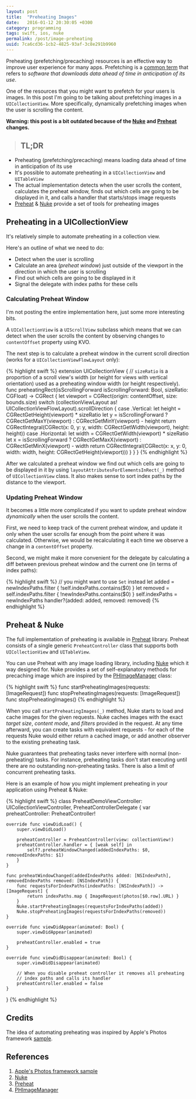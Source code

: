 ```yaml
---
layout: post
title:  "Preheating Images"
date:   2016-01-12 20:30:05 +0300
category: programming
tags: swift, ios, nuke
permalink: /post/image-preheating
uuid: 7ca6cd36-1cb2-4825-93af-3c8e291b9960
---
```


Preheating (prefetching/precaching) resources is an effective way to improve user experience for many apps. Prefetching is a [common term](https://en.wikipedia.org/wiki/Prefetching) that refers to *software that downloads data ahead of time in anticipation of its use*.

One of the resources that you might want to prefetch for your users is images. In this post I'm going to be talking about prefetching images in a `UICollectionView`. More specifically, dynamically prefetching images when the user is scrolling the content.

**Warning: this post is a bit outdated because of the [Nuke](http://kean.github.io/Nuke/) and [Preheat](https://github.com/kean/Preheat) changes.** 

> ## TL;DR
- Preheating (prefetching/precaching) means loading data ahead of time in anticipation of its use
- It's possible to automate preheating in a `UICollectionView` and `UITableView`
- The actual implementation detects when the user scrolls the content, calculates the preheat window, finds out which cells are going to be displayed in it, and calls a handler that starts/stops image requests
 - [Preheat](https://github.com/kean/Preheat) & [Nuke](http://kean.github.io/Nuke/) provide a set of tools for preheating images

## Preheating in a UICollectionView

It's relatively simple to automate preheating in a collection view.

Here's an outline of what we need to do:

- Detect when the user is scrolling
- Calculate an area (*preheat window*) just outside of the viewport in the direction in which the user is scrolling
- Find out which cells are going to be displayed in it
- Signal the delegate with index paths for these cells

### Calculating Preheat Window

I'm not posting the entire implementation here, just some more interesting bits.

A `UICollectionView` is a `UIScrollView` subclass which means that we can detect when the user scrolls the content by observing changes to `contentOffset` property using KVO.

The next step is to calculate a preheat window in the current scroll direction (works for a `UICollectionViewFlowLayout` only):

{% highlight swift %}
extension UICollectionView {
    // `sizeRatio` is a proportion of a scroll view's width (or height for views with vertical orientation) used as a preheating window width (or height respectively).
    func preheatingRect(isScrollingForward isScrollingForward: Bool, sizeRatio: CGFloat) -> CGRect {
        let viewport = CGRect(origin: contentOffset, size: bounds.size)
        switch (collectionViewLayout as! UICollectionViewFlowLayout).scrollDirection {
        case .Vertical:
            let height = CGRectGetHeight(viewport) * sizeRatio
            let y = isScrollingForward ? CGRectGetMaxY(viewport) : CGRectGetMinY(viewport) - height
            return CGRectIntegral(CGRect(x: 0, y: y, width: CGRectGetWidth(viewport), height: height))
        case .Horizontal:
            let width = CGRectGetWidth(viewport) * sizeRatio
            let x = isScrollingForward ? CGRectGetMaxX(viewport) : CGRectGetMinX(viewport) - width
            return CGRectIntegral(CGRect(x: x, y: 0, width: width, height: CGRectGetHeight(viewport)))
        }
    }
}
{% endhighlight %}

After we calculated a preheat window we find out which cells are going to be displayed in it by using `layoutAttributesForElementsInRect(_)` method of `UICollectionView` class. It also makes sense to sort index paths by the distance to the viewport.

### Updating Preheat Window

It becomes a little more complicated if you want to update preheat window *dynamically* when the user scrolls the content.

First, we need to keep track of the current preheat window, and update it only when the user scrolls far enough from the point where it was calculated. Otherwise, we would be recalculating it each time we observe a change in a `contentOffset` property.

Second, we might make it more convenient for the delegate by calculating a diff between previous preheat window and the current one (in terms of index paths):

{% highlight swift %}
// you might want to use `Set` instead
let added = newIndexPaths.filter { !self.indexPaths.contains($0) }
let removed = self.indexPaths.filter { !newIndexPaths.contains($0) }
self.indexPaths = newIndexPaths
handler?(added: added, removed: removed)
{% endhighlight %}

## Preheat & Nuke

The full implementation of preheating is available in [Preheat](https://github.com/kean/Preheat) library. Preheat consists of a single generic `PreheatController` class that supports both `UICollectionView` and `UITableView`.

You can use Preheat with any image loading library, including [Nuke](https://github.com/kean/Nuke) which it way designed for. Nuke provides a set of self-explanatory methods for precaching image which are inspired by the [PHImageManager](https://developer.apple.com/library/prerelease/ios/documentation/Photos/Reference/PHImageManager_Class/index.html) class:

{% highlight swift %}
func startPreheatingImages(requests: [ImageRequest])
func stopPreheatingImages(requests: [ImageRequest])
func stopPreheatingImages()
{% endhighlight %}

When you call `startPreheatingImages(_)` method, Nuke starts to load and cache images for the given requests. Nuke caches images with the exact *target size*, *content mode*, and *filters* provided in the request. At any time afterward, you can create tasks with equivalent requests - for each of the requests Nuke would either return a cached image, or add another observer to the existing preheating task.

Nuke guarantees that preheating tasks never interfere with normal (non-preheating) tasks. For instance, preheating tasks don't start executing until there are no outstanding non-preheating tasks. There is also a limit of concurrent preheating tasks.

Here is an example of how you might implement preheating in your application using Preheat & Nuke:

{% highlight swift %}
class PreheatDemoViewController: UICollectionViewController, PreheatControllerDelegate {
    var preheatController: PreheatController<UICollectionView>!

    override func viewDidLoad() {
        super.viewDidLoad()

        preheatController = PreheatController(view: collectionView!)
        preheatController.handler = { [weak self] in
            self?.preheatWindowChanged(addedIndexPaths: $0, removedIndexPaths: $1)
        }
    }

    func preheatWindowChanged(addedIndexPaths added: [NSIndexPath], removedIndexPaths removed: [NSIndexPath]) {
        func requestsForIndexPaths(indexPaths: [NSIndexPath]) -> [ImageRequest] {
            return indexPaths.map { ImageRequest(photos[$0.row].URL) }
        }
        Nuke.startPreheatingImages(requestsForIndexPaths(added))
        Nuke.stopPreheatingImages(requestsForIndexPaths(removed))
    }

    override func viewDidAppear(animated: Bool) {
        super.viewDidAppear(animated)

        preheatController.enabled = true
    }

    override func viewDidDisappear(animated: Bool) {
        super.viewDidDisappear(animated)

        // When you disable preheat controller it removes all preheating
        // index paths and calls its handler
        preheatController.enabled = false
    }
}
{% endhighlight %}

## Credits

The idea of automating preheating was inspired by Apple's Photos framework [sample](https://developer.apple.com/library/ios/samplecode/UsingPhotosFramework/Introduction/Intro.html).

## References

1. [Apple's Photos framework sample](https://developer.apple.com/library/ios/samplecode/UsingPhotosFramework/Introduction/Intro.html)
2. [Nuke](http://kean.github.io/Nuke/)
3. [Preheat](https://github.com/kean/Preheat)
4. [PHImageManager](https://developer.apple.com/library/prerelease/ios/documentation/Photos/Reference/PHImageManager_Class/index.html)
